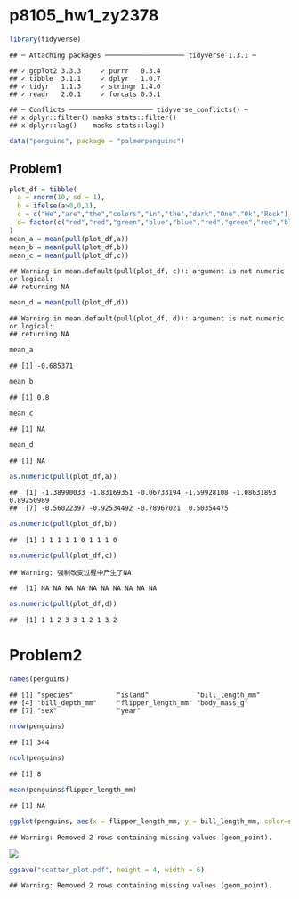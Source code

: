 p8105\_hw1\_zy2378
================

``` r
library(tidyverse)
```

    ## ─ Attaching packages ──────────────────── tidyverse 1.3.1 ─

    ## ✓ ggplot2 3.3.3     ✓ purrr   0.3.4
    ## ✓ tibble  3.1.1     ✓ dplyr   1.0.7
    ## ✓ tidyr   1.1.3     ✓ stringr 1.4.0
    ## ✓ readr   2.0.1     ✓ forcats 0.5.1

    ## ─ Conflicts ───────────────────── tidyverse_conflicts() ─
    ## x dplyr::filter() masks stats::filter()
    ## x dplyr::lag()    masks stats::lag()

``` r
data("penguins", package = "palmerpenguins")
```

## Problem1

``` r
plot_df = tibble(
  a = rnorm(10, sd = 1),
  b = ifelse(a>0,0,1),
  c = c("We","are","the","colors","in","the","dark","One","Ok","Rock"),
  d= factor(c("red","red","green","blue","blue","red","green","red","blue","green"),levels =c("red","green","blue"))
)
mean_a = mean(pull(plot_df,a))
mean_b = mean(pull(plot_df,b))
mean_c = mean(pull(plot_df,c))
```

    ## Warning in mean.default(pull(plot_df, c)): argument is not numeric or logical:
    ## returning NA

``` r
mean_d = mean(pull(plot_df,d))
```

    ## Warning in mean.default(pull(plot_df, d)): argument is not numeric or logical:
    ## returning NA

``` r
mean_a
```

    ## [1] -0.685371

``` r
mean_b
```

    ## [1] 0.8

``` r
mean_c
```

    ## [1] NA

``` r
mean_d
```

    ## [1] NA

``` r
as.numeric(pull(plot_df,a))
```

    ##  [1] -1.38990033 -1.83169351 -0.06733194 -1.59928108 -1.08631893  0.89250989
    ##  [7] -0.56022397 -0.92534492 -0.78967021  0.50354475

``` r
as.numeric(pull(plot_df,b))
```

    ##  [1] 1 1 1 1 1 0 1 1 1 0

``` r
as.numeric(pull(plot_df,c))
```

    ## Warning: 强制改变过程中产生了NA

    ##  [1] NA NA NA NA NA NA NA NA NA NA

``` r
as.numeric(pull(plot_df,d))
```

    ##  [1] 1 1 2 3 3 1 2 1 3 2

# Problem2

``` r
names(penguins)
```

    ## [1] "species"           "island"            "bill_length_mm"   
    ## [4] "bill_depth_mm"     "flipper_length_mm" "body_mass_g"      
    ## [7] "sex"               "year"

``` r
nrow(penguins)
```

    ## [1] 344

``` r
ncol(penguins)
```

    ## [1] 8

``` r
mean(penguins$flipper_length_mm)
```

    ## [1] NA

``` r
ggplot(penguins, aes(x = flipper_length_mm, y = bill_length_mm, color=species))+ geom_point()
```

    ## Warning: Removed 2 rows containing missing values (geom_point).

![](p8105_hw1_zy2378_files/figure-markdown_github/unnamed-chunk-4-1.png)

``` r
ggsave("scatter_plot.pdf", height = 4, width = 6)
```

    ## Warning: Removed 2 rows containing missing values (geom_point).
